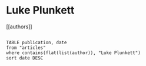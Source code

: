 # Luke Plunkett

[[authors]]

```dataview

TABLE publication, date
from "articles"
where contains(flat(list(author)), "Luke Plunkett")
sort date DESC

```